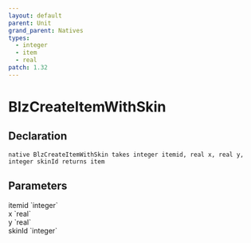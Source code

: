 ```yaml
---
layout: default
parent: Unit
grand_parent: Natives
types:
  - integer
  - item
  - real
patch: 1.32
---
```


# BlzCreateItemWithSkin

## Declaration

```
native BlzCreateItemWithSkin takes integer itemid, real x, real y, integer skinId returns item
```

## Parameters
<dl>
  <dt>itemid `integer`</dt>
  <dd></dd>

  <dt>x `real`</dt>
  <dd></dd>

  <dt>y `real`</dt>
  <dd></dd>

  <dt>skinId `integer`</dt>
  <dd></dd>
</dl>
